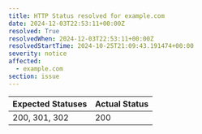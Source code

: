```yaml
---
title: HTTP Status resolved for example.com
date: 2024-12-03T22:53:11+00:00Z
resolved: True
resolvedWhen: 2024-12-03T22:53:11+00:00Z
resolvedStartTime: 2024-10-25T21:09:43.191474+00:00
severity: notice
affected:
  - example.com
section: issue
---
```


| Expected Statuses | Actual Status  |
|-------------------|----------------|
| 200, 301, 302 | 200 |
